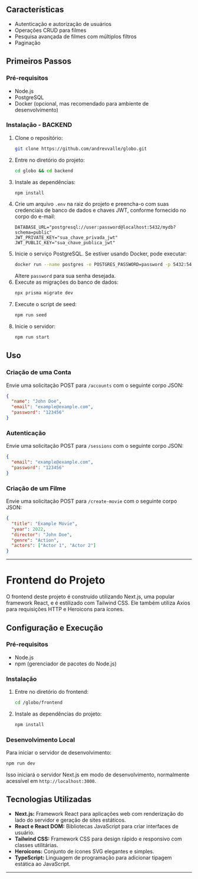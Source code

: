 ## Características

- Autenticação e autorização de usuários
- Operações CRUD para filmes
- Pesquisa avançada de filmes com múltiplos filtros
- Paginação

## Primeiros Passos

### Pré-requisitos

- Node.js
- PostgreSQL
- Docker (opcional, mas recomendado para ambiente de desenvolvimento)

### Instalação - BACKEND

1. Clone o repositório:
   ```bash
   git clone https://github.com/andrevvalle/globo.git
   ```
2. Entre no diretório do projeto:
   ```bash
   cd globo && cd backend
   ```
3. Instale as dependências:
   ```bash
   npm install
   ```
4. Crie um arquivo `.env` na raiz do projeto e preencha-o com suas credenciais de banco de dados e chaves JWT, conforme fornecido no corpo do e-mail:
   ```
   DATABASE_URL="postgresql://user:password@localhost:5432/mydb?schema=public"
   JWT_PRIVATE_KEY="sua_chave_privada_jwt"
   JWT_PUBLIC_KEY="sua_chave_publica_jwt"
   ```
5. Inicie o serviço PostgreSQL. Se estiver usando Docker, pode executar:
   ```bash
   docker run --name postgres -e POSTGRES_PASSWORD=password -p 5432:5432 -d postgres
   ```
   Altere `password` para sua senha desejada.
6. Execute as migrações do banco de dados:
   ```bash
   npx prisma migrate dev
   ```
7. Execute o script de seed:
   ```bash
   npm run seed
   ```
8. Inicie o servidor:
   ```bash
   npm run start
   ```

## Uso

### Criação de uma Conta

Envie uma solicitação POST para `/accounts` com o seguinte corpo JSON:

```json
{
  "name": "John Doe",
  "email": "example@example.com",
  "password": "123456"
}
```

### Autenticação

Envie uma solicitação POST para `/sessions` com o seguinte corpo JSON:

```json
{
  "email": "example@example.com",
  "password": "123456"
}
```

### Criação de um Filme

Envie uma solicitação POST para `/create-movie` com o seguinte corpo JSON:

```json
{
  "title": "Example Movie",
  "year": 2022,
  "director": "John Doe",
  "genre": "Action",
  "actors": ["Actor 1", "Actor 2"]
}
```

---

# Frontend do Projeto

O frontend deste projeto é construído utilizando Next.js, uma popular framework React, e é estilizado com Tailwind CSS. Ele também utiliza Axios para requisições HTTP e Heroicons para ícones.

## Configuração e Execução

### Pré-requisitos

- Node.js
- npm (gerenciador de pacotes do Node.js)

### Instalação

1. Entre no diretório do frontend:
   ```bash
   cd /globo/frontend
   ```
2. Instale as dependências do projeto:
   ```bash
   npm install
   ```

### Desenvolvimento Local

Para iniciar o servidor de desenvolvimento:

```bash
npm run dev
```

Isso iniciará o servidor Next.js em modo de desenvolvimento, normalmente acessível em `http://localhost:3000`.

## Tecnologias Utilizadas

- **Next.js:** Framework React para aplicações web com renderização do lado do servidor e geração de sites estáticos.
- **React e React DOM:** Bibliotecas JavaScript para criar interfaces de usuário.
- **Tailwind CSS:** Framework CSS para design rápido e responsivo com classes utilitárias.
- **Heroicons:** Conjunto de ícones SVG elegantes e simples.
- **TypeScript:** Linguagem de programação para adicionar tipagem estática ao JavaScript.

---
